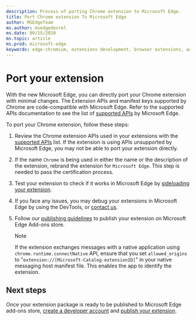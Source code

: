 ```yaml
---
description: Process of porting Chrome extension to Microsoft Edge.
title: Port Chrome extension To Microsoft Edge
author: MSEdgeTeam
ms.author: msedgedevrel
ms.date: 09/15/2020
ms.topic: article
ms.prod: microsoft-edge
keywords: edge-chromium, extensions development, browser extensions, addons, partner center, developer
---
```


# Port your extension

With the new Microsoft Edge, you can directly port your Chrome extension with minimal changes. The Extension APIs and manifest keys supported by Chrome are code-compatible with Microsoft Edge. Refer to the supported APIs documentation to see the list of [supported APIs][APISupport] by Microsoft Edge.  


To port your Chrome extension, follow these steps:  

1.  Review the Chrome extension APIs used in your extensions with the [supported APIs][APISupport] list. If the extension is using APIs unsupported by Microsoft Edge, you may not be able to port your extension directly.  
    
1.  If the name `Chrome` is being used in either the name or the description of the extension, rebrand the extension for `Microsoft Edge`.  This step is needed to pass the certification process.  
    
1.  Test your extension to check if it works in Microsoft Edge by [sideloading your extension][ExtensionSideloading].
    
1.  If you face any issues, you may debug your extensions in Microsoft Edge by using the DevTools, or [contact us][mailtoExtensionMicrosoft].  
    
1. Follow our [publishing guidelines][PublishExtension] to publish your extension on Microsoft Edge Add-ons store.  
    
    > [!NOTE]
    > If the extension exchanges messages with a native application using `chrome.runtime.connectNative` API, ensure that you set `allowed_origins` to "`extension://[Microsoft-Catalog-extensionID]`" in your native messaging host manifest file.  This enables the app to identify the extension.



## Next steps

Once your extension package is ready to be published to Microsoft Edge add-ons store, [create a developer account][DeveloperRegistration] and [publish your extension][PublishExtension].


<!-- image links -->  

<!-- links -->  

[APISupport]: ./api-support.md "API support"

[DeveloperRegistration]: ../publish/create-dev-account.md "Developer registration"

[ExtensionSideloading]: ../getting-started/extension-sideloading.md "Sideload your extension"

[PublishExtension]: ../publish/publish-extension.md "Publish your extension"  

[mailtoExtensionMicrosoft]: mailto:ext_dev_support@microsoft.com "ext_dev_support@microsoft.com"  

[ChromeDeveloperWebStorePayments]: https://developer.chrome.com/webstore/one_time_payments "One-Time Payments - Google Chrome"  
